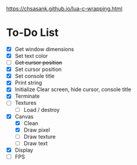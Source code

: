 https://chsasank.github.io/lua-c-wrapping.html

# To-Do List

- [x] Get window dimensions
- [x] Set text color
- [ ] ~~Get cursor position~~
- [x] Set cursor position
- [x] Set console title
- [x] Print string
- [x] Initialize
    Clear screen, hide cursor, console title
- [x] Terminate
- [ ] Textures
    + [ ] Load / destroy
- [x] Canvas
    + [x] Clean
    + [x] Draw pixel
    + [ ] Draw texture
    + [ ] Draw text
- [x] Display 
- [ ] FPS
